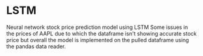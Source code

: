 # LSTM
Neural network stock price prediction model using LSTM
Some issues in the prices of AAPL due to which the dataframe isn't showing accurate stock price but overall the model is implemented on the pulled dataframe using the pandas data reader.
